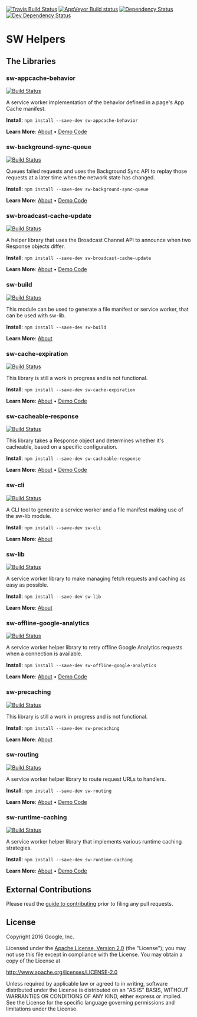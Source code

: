 <!-- To make changes, edit templates/README.hbs, not README.md! -->
[![Travis Build Status][travis-image]][travis-url]
[![AppVeyor Build status][appveyor-image]][appveyor-url]
[![Dependency Status][dependency-image]][dependency-url]
[![Dev Dependency Status][dev-dependency-image]][dev-dependency-url]

# SW Helpers

## The Libraries
### sw-appcache-behavior

[![Build Status](https://travis-shields.appspot.com/shield/GoogleChrome/sw-helpers/master/PROJECT%3D%22sw-appcache-behavior%22)][travis-url]

A service worker implementation of the behavior defined in a page&#x27;s App Cache manifest.

**Install**: `npm install --save-dev sw-appcache-behavior`

**Learn More**: [About](https://googlechrome.github.io/sw-helpers/reference-docs/stable/latest/module-sw-appcache-behavior.html) •
                [Demo Code](https://github.com/GoogleChrome/sw-helpers/tree/master/packages/sw-appcache-behavior/demo)

### sw-background-sync-queue

[![Build Status](https://travis-shields.appspot.com/shield/GoogleChrome/sw-helpers/master/PROJECT%3D%22sw-background-sync-queue%22)][travis-url]

Queues failed requests and uses the Background Sync API to replay those requests at a later time when the network state has changed.

**Install**: `npm install --save-dev sw-background-sync-queue`

**Learn More**: [About](https://googlechrome.github.io/sw-helpers/reference-docs/stable/latest/module-sw-background-sync-queue.html) •
                [Demo Code](https://github.com/GoogleChrome/sw-helpers/tree/master/packages/sw-background-sync-queue/demo)

### sw-broadcast-cache-update

[![Build Status](https://travis-shields.appspot.com/shield/GoogleChrome/sw-helpers/master/PROJECT%3D%22sw-broadcast-cache-update%22)][travis-url]

A helper library that uses the Broadcast Channel API to announce when two Response objects differ.

**Install**: `npm install --save-dev sw-broadcast-cache-update`

**Learn More**: [About](https://googlechrome.github.io/sw-helpers/reference-docs/stable/latest/module-sw-broadcast-cache-update.html) •
                [Demo Code](https://github.com/GoogleChrome/sw-helpers/tree/master/packages/sw-broadcast-cache-update/demo)

### sw-build

[![Build Status](https://travis-shields.appspot.com/shield/GoogleChrome/sw-helpers/master/PROJECT%3D%22sw-build%22)][travis-url]

This module can be used to generate a file manifest or service worker, that can be used with sw-lib.

**Install**: `npm install --save-dev sw-build`

**Learn More**: [About](https://googlechrome.github.io/sw-helpers/reference-docs/stable/latest/module-sw-build.html)

### sw-cache-expiration

[![Build Status](https://travis-shields.appspot.com/shield/GoogleChrome/sw-helpers/master/PROJECT%3D%22sw-cache-expiration%22)][travis-url]

This library is still a work in progress and is not functional.

**Install**: `npm install --save-dev sw-cache-expiration`

**Learn More**: [About](https://googlechrome.github.io/sw-helpers/reference-docs/stable/latest/module-sw-cache-expiration.html) •
                [Demo Code](https://github.com/GoogleChrome/sw-helpers/tree/master/packages/sw-cache-expiration/demo)

### sw-cacheable-response

[![Build Status](https://travis-shields.appspot.com/shield/GoogleChrome/sw-helpers/master/PROJECT%3D%22sw-cacheable-response%22)][travis-url]

This library takes a Response object and determines whether it&#x27;s cacheable, based on a specific configuration.

**Install**: `npm install --save-dev sw-cacheable-response`

**Learn More**: [About](https://googlechrome.github.io/sw-helpers/reference-docs/stable/latest/module-sw-cacheable-response.html) •
                [Demo Code](https://github.com/GoogleChrome/sw-helpers/tree/master/packages/sw-cacheable-response/demo)

### sw-cli

[![Build Status](https://travis-shields.appspot.com/shield/GoogleChrome/sw-helpers/master/PROJECT%3D%22sw-cli%22)][travis-url]

A CLI tool to generate a service worker and a file manifest making use of the sw-lib module.

**Install**: `npm install --save-dev sw-cli`

**Learn More**: [About](https://googlechrome.github.io/sw-helpers/reference-docs/stable/latest/module-sw-cli.html)

### sw-lib

[![Build Status](https://travis-shields.appspot.com/shield/GoogleChrome/sw-helpers/master/PROJECT%3D%22sw-lib%22)][travis-url]

A service worker library to make managing fetch requests and caching as easy as possible.

**Install**: `npm install --save-dev sw-lib`

**Learn More**: [About](https://googlechrome.github.io/sw-helpers/reference-docs/stable/latest/module-sw-lib.html)

### sw-offline-google-analytics

[![Build Status](https://travis-shields.appspot.com/shield/GoogleChrome/sw-helpers/master/PROJECT%3D%22sw-offline-google-analytics%22)][travis-url]

A service worker helper library to retry offline Google Analytics requests when a connection is available.

**Install**: `npm install --save-dev sw-offline-google-analytics`

**Learn More**: [About](https://googlechrome.github.io/sw-helpers/reference-docs/stable/latest/module-sw-offline-google-analytics.html) •
                [Demo Code](https://github.com/GoogleChrome/sw-helpers/tree/master/packages/sw-offline-google-analytics/demo)

### sw-precaching

[![Build Status](https://travis-shields.appspot.com/shield/GoogleChrome/sw-helpers/master/PROJECT%3D%22sw-precaching%22)][travis-url]

This library is still a work in progress and is not functional.

**Install**: `npm install --save-dev sw-precaching`

**Learn More**: [About](https://googlechrome.github.io/sw-helpers/reference-docs/stable/latest/module-sw-precaching.html)

### sw-routing

[![Build Status](https://travis-shields.appspot.com/shield/GoogleChrome/sw-helpers/master/PROJECT%3D%22sw-routing%22)][travis-url]

A service worker helper library to route request URLs to handlers.

**Install**: `npm install --save-dev sw-routing`

**Learn More**: [About](https://googlechrome.github.io/sw-helpers/reference-docs/stable/latest/module-sw-routing.html) •
                [Demo Code](https://github.com/GoogleChrome/sw-helpers/tree/master/packages/sw-routing/demo)

### sw-runtime-caching

[![Build Status](https://travis-shields.appspot.com/shield/GoogleChrome/sw-helpers/master/PROJECT%3D%22sw-runtime-caching%22)][travis-url]

A service worker helper library that implements various runtime caching strategies.

**Install**: `npm install --save-dev sw-runtime-caching`

**Learn More**: [About](https://googlechrome.github.io/sw-helpers/reference-docs/stable/latest/module-sw-runtime-caching.html) •
                [Demo Code](https://github.com/GoogleChrome/sw-helpers/tree/master/packages/sw-runtime-caching/demo)


## External Contributions

Please read the [guide to contributing](https://googlechrome.github.io/sw-helpers/contributing.html)
prior to filing any pull requests.

## License

Copyright 2016 Google, Inc.

Licensed under the [Apache License, Version 2.0](LICENSE) (the "License");
you may not use this file except in compliance with the License. You may
obtain a copy of the License at

  http://www.apache.org/licenses/LICENSE-2.0

Unless required by applicable law or agreed to in writing, software
distributed under the License is distributed on an "AS IS" BASIS,
WITHOUT WARRANTIES OR CONDITIONS OF ANY KIND, either express or implied.
See the License for the specific language governing permissions and
limitations under the License.

[npm-url]: https://npmjs.org/package/sw-helpers
[npm-image]: https://badge.fury.io/js/sw-helpers.svg
[travis-url]: https://travis-ci.org/GoogleChrome/sw-helpers
[travis-image]: https://travis-ci.org/GoogleChrome/sw-helpers.svg?branch=master
[appveyor-image]: https://ci.appveyor.com/api/projects/status/4ct8ph4d34c5ifnw?svg=true
[appveyor-url]: https://ci.appveyor.com/project/gauntface/sw-helpers
[dependency-url]: https://david-dm.org/GoogleChrome/sw-helpers/
[dependency-image]: https://david-dm.org/GoogleChrome/sw-helpers/status.svg
[dev-dependency-url]: https://david-dm.org/GoogleChrome/sw-helpers?type=dev
[dev-dependency-image]: https://david-dm.org/GoogleChrome/sw-helpers/dev-status.svg
